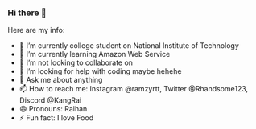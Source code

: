 ### Hi there 👋

Here are my info:

- 🔭 I’m currently college student on National Institute of Technology
- 🌱 I’m currently learning Amazon Web Service
- 👯 I’m not looking to collaborate on 
- 🤔 I’m looking for help with coding maybe hehehe
- 💬 Ask me about anything
- 📫 How to reach me: Instagram @ramzyrtt, Twitter @Rhandsome123, Discord @KangRai
- 😄 Pronouns: Raihan
- ⚡ Fun fact: I love Food
